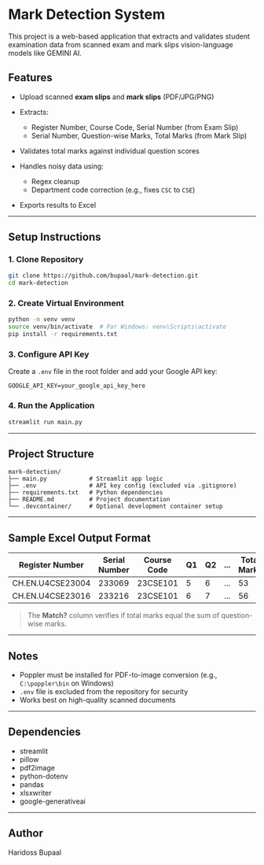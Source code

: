 # Mark Detection System

This project is a web-based application that extracts and validates student examination data from scanned exam and mark slips vision-language models like GEMINI AI.

## Features

* Upload scanned **exam slips** and **mark slips** (PDF/JPG/PNG)
* Extracts:

  * Register Number, Course Code, Serial Number (from Exam Slip)
  * Serial Number, Question-wise Marks, Total Marks (from Mark Slip)
* Validates total marks against individual question scores
* Handles noisy data using:

  * Regex cleanup
  * Department code correction (e.g., fixes `CSC` to `CSE`)
* Exports results to Excel

---

## Setup Instructions

### 1. Clone Repository

```bash
git clone https://github.com/bupaal/mark-detection.git
cd mark-detection
```

### 2. Create Virtual Environment

```bash
python -m venv venv
source venv/bin/activate  # For Windows: venv\Scripts\activate
pip install -r requirements.txt
```

### 3. Configure API Key

Create a `.env` file in the root folder and add your Google API key:

```
GOOGLE_API_KEY=your_google_api_key_here
```

### 4. Run the Application

```bash
streamlit run main.py
```

---

## Project Structure

```
mark-detection/
├── main.py            # Streamlit app logic
├── .env               # API key config (excluded via .gitignore)
├── requirements.txt   # Python dependencies
├── README.md          # Project documentation
└── .devcontainer/     # Optional development container setup
```

---

## Sample Excel Output Format

| Register Number  | Serial Number | Course Code | Q1 | Q2 | ... | Total Marks | Match? |
| ---------------- | ------------- | ----------- | -- | -- | --- | ----------- | ------ |
| CH.EN.U4CSE23004 | 233069        | 23CSE101    | 5  | 6  | ... | 53          | ✅      |
| CH.EN.U4CSE23016 | 233216        | 23CSE101    | 6  | 7  | ... | 56          | ✅      |

> The **Match?** column verifies if total marks equal the sum of question-wise marks.

---

## Notes

* Poppler must be installed for PDF-to-image conversion
  (e.g., `C:\poppler\bin` on Windows)
* `.env` file is excluded from the repository for security
* Works best on high-quality scanned documents

---

## Dependencies

* streamlit
* pillow
* pdf2image
* python-dotenv
* pandas
* xlsxwriter
* google-generativeai

---

## Author

Haridoss Bupaal


